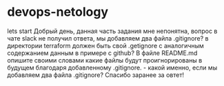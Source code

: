 # devops-netology
lets start
Добрый день, данная часть задания мне непонятна, вопрос в чате slack не получил ответа, мы добавляем два файла .gitignore? в директории terraform должен быть свой .getignore с аналогичным содержанием данным в примере с github? 
В файле README.md опишите своими словами какие файлы будут проигнорированы в будущем благодаря добавленному .gitignore. - какой именно, если мы добавляем два файла .gitignore?	
Спасибо заранее за овтет!
